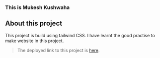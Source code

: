 ### This is Mukesh Kushwaha

## About this project
This project is build using tailwind CSS.
I have learnt the good practise to make website in this project.

> The deployed link to this project is [here](https://fsjsproject-shopify-clone.netlify.app "Deployed Link").